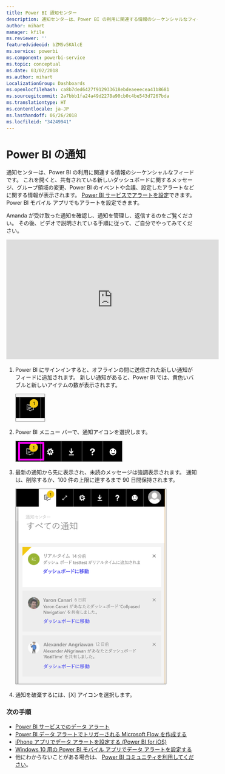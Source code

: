 ```yaml
---
title: Power BI 通知センター
description: 通知センターは、Power BI の利用に関連する情報のシーケンシャルなフィードです。
author: mihart
manager: kfile
ms.reviewer: ''
featuredvideoid: bZMSv5KAlcE
ms.service: powerbi
ms.component: powerbi-service
ms.topic: conceptual
ms.date: 03/02/2018
ms.author: mihart
LocalizationGroup: Dashboards
ms.openlocfilehash: ca8b7ded6427f912933618ebdeaeeecea41b8681
ms.sourcegitcommit: 2a7bbb1fa24a49d2278a90cb0c4be543d7267bda
ms.translationtype: HT
ms.contentlocale: ja-JP
ms.lasthandoff: 06/26/2018
ms.locfileid: "34249941"
---
```

# <a name="power-bi-notifications"></a>Power BI の通知
通知センターは、Power BI の利用に関連する情報のシーケンシャルなフィードです。 これを開くと、共有されている新しいダッシュボードに関するメッセージ、グループ領域の変更、Power BI のイベントや会議、設定したアラートなどに関する情報が表示されます。 [Power BI サービスでアラートを設定](service-set-data-alerts.md)できます。Power BI モバイル アプリでもアラートを設定できます。

Amanda が受け取った通知を確認し、通知を管理し、返信するのをご覧ください。 その後、ビデオで説明されている手順に従って、ご自分でやってみてください。

<iframe width="560" height="315" src="https://www.youtube.com/embed/bZMSv5KAlcE" frameborder="0" allowfullscreen></iframe>


1. Power BI にサインインすると、オフラインの間に送信された新しい通知がフィードに追加されます。 新しい通知があると、Power BI では、黄色いバブルと新しいアイテムの数が表示されます。
   
   ![新しい通知アイコン](media/service-notification-center/power-bi-new-notification.png)
2. Power BI メニュー バーで、通知アイコンを選択します。
   
   ![通知アイコンが選択された上部メニュー バー](media/service-notification-center/power-bi-notifications-icon.png)
3. 最新の通知から先に表示され、未読のメッセージは強調表示されます。 通知は、削除するか、100 件の上限に達するまで 90 日間保持されます。
   
   ![通知センター](media/service-notification-center/power-bi-notifications.png)
4. 通知を破棄するには、[X] アイコンを選択します。

### <a name="next-steps"></a>次の手順
* [Power BI サービスでのデータ アラート](service-set-data-alerts.md)
* [Power BI データ アラートでトリガーされる Microsoft Flow を作成する](service-flow-integration.md)
* [iPhone アプリでデータ アラートを設定する (Power BI for iOS)](mobile-set-data-alerts-in-the-mobile-apps.md)
* [Windows 10 用の Power BI モバイル アプリでデータ アラートを設定する](mobile-set-data-alerts-in-the-mobile-apps.md)
* 他にわからないことがある場合は、 [Power BI コミュニティを利用してください](http://community.powerbi.com/)。

